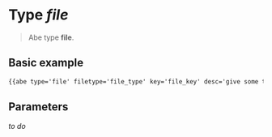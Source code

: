 # Type _file_

> Abe type __file__.

## Basic example

```html
{{abe type='file' filetype='file_type' key='file_key' desc='give some tips' tab='default'}}
```

## Parameters

_to do_
